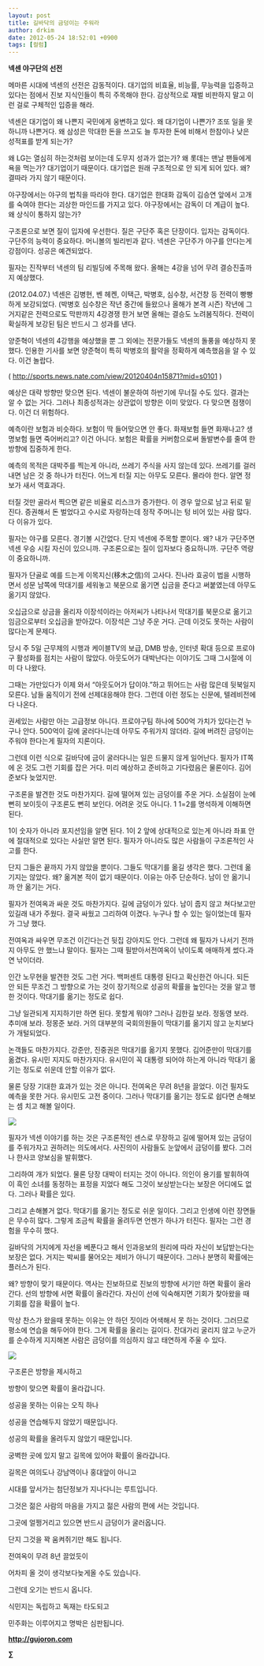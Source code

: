 ```yaml
---
layout: post
title: 길바닥의 금덩이는 주워라
author: drkim
date: 2012-05-24 18:52:01 +0900
tags: [컬럼]
---
```

**넥센 야구단의 선전** 

메마른 시대에 넥센의 선전은 감동적이다. 대기업의 비효율, 비능률, 무능력을 입증하고 있다는 점에서 진보 지식인들이 특히 주목해야 한다. 감상적으로 재벌 비판하지 말고 이런 걸로 구체적인 입증을 해라. 

넥센은 대기업이 왜 나쁜지 국민에게 웅변하고 있다. 왜 대기업이 나쁜가? 조또 일을 못하니까 나쁜거다. 왜 삼성은 막대한 돈을 쓰고도 늘 투자한 돈에 비해서 한참이나 낮은 성적표를 받게 되는가? 

왜 LG는 열심히 하는것처럼 보이는데 도무지 성과가 없는가? 왜 롯데는 맨날 팬들에게 욕을 먹는가? 대기업이기 때문이다. 대기업은 원래 구조적으로 안 되게 되어 있다. 왜? 결따라 가지 않기 때문이다. 

야구장에서는 야구의 법칙을 따라야 한다. 대기업은 한대화 감독이 김승연 앞에서 고개를 숙여야 한다는 괴상한 마인드를 가지고 있다. 야구장에서는 감독이 더 계급이 높다. 왜 상식이 통하지 않는가? 

구조론으로 보면 질이 입자에 우선한다. 질은 구단주 혹은 단장이다. 입자는 감독이다. 구단주의 능력이 중요하다. 머니볼의 빌리빈과 같다. 넥센은 구단주가 야구를 안다는게 강점이다. 성공은 예견되었다. 

필자는 진작부터 낵센의 팀 리빌딩에 주목해 왔다. 올해는 4강을 넘어 무려 결승진출까지 예상했다. 

(2012.04.07.) 넥센은 김병현, 벤 헤켄, 이택근, 박병호, 심수창, 서건창 등 전력이 빵빵하게 보강되었다. (박병호 심수창은 작년 중간에 들왔으나 올해가 본격 시즌) 작년에 그 거지같은 전력으로도 막판까지 4강경쟁 한거 보면 올해는 결승도 노려봄직하다. 전력이 확실하게 보강된 팀은 반드시 그 성과를 낸다. 

양준혁이 넥센의 4강행을 예상했을 뿐 그 외에는 전문가들도 넥센의 돌풍을 예상하지 못했다. 인용한 기사를 보면 양준혁이 특히 박병호의 활약을 정확하게 예측했음을 알 수 있다. 이건 놀랍다. 

( http://sports.news.nate.com/view/20120404n15871?mid=s0101 ) 

예상은 대략 방향만 맞으면 된다. 넥센이 불운하여 하반기에 무너질 수도 있다. 결과는 알 수 없는 거다. 그러나 최종성적과는 상관없이 방향은 이미 맞았다. 다 맞으면 점쟁이다. 이건 더 위험하다. 

예측이란 보험과 비슷하다. 보험이 딱 들어맞으면 안 좋다. 화재보험 들면 화재나고? 생명보험 들면 죽어버리고? 이건 아니다. 보험은 확률을 커버함으로써 돌발변수를 줄여 한 방향에 집중하게 한다. 

예측의 목적은 대박주를 찍는게 아니라, 쓰레기 주식을 사지 않는데 있다. 쓰레기를 걸러내면 남은 것 중 하나가 터진다. 어느게 터질 지는 아무도 모른다. 몰라야 한다. 알면 정보가 새서 역효과다. 

터질 것만 골라서 찍으면 같은 비율로 리스크가 증가한다. 이 경우 앞으로 남고 뒤로 밑진다. 증권해서 돈 벌었다고 수시로 자랑하는데 정작 주머니는 텅 비어 있는 사람 많다. 다 이유가 있다. 

필자는 야구를 모른다. 경기볼 시간없다. 단지 넥센에 주목할 뿐이다. 왜? 내가 구단주면 넥센 우승 시킬 자신이 있으니까. 구조론으로는 질이 입자보다 중요하니까. 구단주 역량이 중요하니까. 

필자가 단골로 예를 드는게 이목지신(移木之信)의 고사다. 진나라 효공이 법을 시행하면서 성문 남쪽에 막대기를 세워놓고 북문으로 옮기면 십금을 준다고 써붙였는데 아무도 옮기지 않았다. 

오십금으로 상금을 올리자 이장석이라는 아저씨가 나타나서 막대기를 북문으로 옮기고 임금으로부터 오십금을 받아갔다. 이장석은 그냥 주운 거다. 근데 이것도 못하는 사람이 많다는게 문제다. 

당시 주 5일 근무제의 시행과 케이블TV의 보급, DMB 방송, 인터넷 확대 등으로 프로야구 활성화를 점치는 사람이 많았다. 아웃도어가 대박난다는 이야기도 그때 그시절에 이미 다 나왔다. 

그때는 가만있다가 이제 와서 “아웃도어가 답이야.”하고 뛰어드는 사람 많은데 뒷북일지 모른다. 남들 움직이기 전에 선제대응해야 한다. 그런데 이런 정도는 신문에, 텔레비전에 다 나온다. 

권세있는 사람만 아는 고급정보 아니다. 프로야구팀 하나에 500억 가치가 있다는건 누구나 안다. 500억이 길에 굴러다니는데 아무도 주워가지 않더라. 길에 버려진 금덩이는 주워야 한다는게 필자의 지론이다. 

그런데 이런 식으로 길바닥에 금이 굴러다니는 일은 드물지 않게 일어난다. 필자가 IT쪽에 온 것도 그런 기회를 잡은 거다. 미리 예상하고 준비하고 기다렸음은 물론이다. 김어준보다 늦었지만. 

구조론을 발견한 것도 마찬가지다. 길에 떨어져 있는 금덩이를 주운 거다. 소실점이 눈에 뻔히 보이듯이 구조론도 뻔히 보인다. 어려운 것도 아니다. 1 1=2를 명석하게 이해하면 된다. 

1이 숫자가 아니라 포지션임을 알면 된다. 1이 2 앞에 상대적으로 있는게 아니라 좌표 안에 절대적으로 있다는 사실만 알면 된다. 필자가 아니라도 많은 사람들이 구조론적인 사고를 한다. 

단지 그들은 끝까지 가지 않았을 뿐이다. 그들도 막대기를 옮길 생각은 했다. 그런데 옮기지는 않았다. 왜? 옮겨본 적이 없기 때문이다. 이유는 아주 단순하다. 남이 안 옮기니까 안 옮기는 거다. 

필자가 전여옥과 싸운 것도 마찬가지다. 길에 금덩이가 있다. 남이 줍지 않고 쳐다보고만 있길래 내가 주웠다. 결국 싸웠고 그리하여 이겼다. 누구나 할 수 있는 일이었는데 필자가 그냥 했다. 



전여옥과 싸우면 무조건 이긴다는건 뒷집 강아지도 안다. 그런데 왜 필자가 나서기 전까지 아무도 안 했느냐 말이다. 필자는 그때 필받아서전여옥이 낚이도록 애매하게 썼다.과연 낚이더라.



인간 노무현을 발견한 것도 그런 거다. 백퍼센트 대통령 된다고 확신한건 아니다. 되든 안 되든 무조건 그 방향으로 가는 것이 장기적으로 성공의 확률을 높인다는 것을 알고 행한 것이다. 막대기를 옮기는 정도로 쉽다. 



그냥 일관되게 지지하기만 하면 된다. 못할게 뭐야? 그러나 김한길 보라. 정동영 보라. 추미애 보라. 정몽준 보라. 거의 대부분의 국회의원들이 막대기를 옮기지 않고 눈치보다가 개털되었다. 



논객들도 마찬가지다. 강준만, 진중권은 막대기를 옮기지 못했다. 김어준만이 막대기를 옮겼다. 유시민 지지도 마찬가지다. 유시민이 꼭 대통령 되어야 하는게 아니라 막대기 옮기는 정도로 쉬운데 안할 이유가 없다.



물론 당장 기대한 효과가 있는 것은 아니다. 전여옥은 무려 8년을 끌었다. 이건 필자도 예측을 못한 거다. 유시민도 고전 중이다. 그러나 막대기를 옮기는 정도로 쉽다면 손해보는 셈 치고 해볼 일이다.



 ![](/files/attach/images/199/753/265/7.jpg)

필자가 넥센 이야기를 하는 것은 구조론적인 센스로 무장하고 길에 떨어져 있는 금덩이를 주워가자고 권하려는 의도에서다. 사진의이 사람들도 눈앞에서 금덩이를 봤다. 그러나 한사코 양보심을 발휘했다. 

그리하여 개가 되었다. 물론 당장 대박이 터지는 것이 아니다. 의인이 용기를 발휘하여 이 흑인 소녀를 동정하는 표정을 지었다 해도 그것이 보상받는다는 보장은 어디에도 없다. 그러나 확률은 있다. 

그리고 손해볼거 없다. 막대기를 옮기는 정도로 쉬운 일이다. 그리고 인생에 이런 장면들은 무수히 많다. 그렇게 조금씩 확률을 올려두면 언젠가 하나가 터진다. 필자는 그런 경험을 무수히 했다. 

길바닥의 거지에게 자선을 베푼다고 해서 인과응보의 원리에 따라 자신이 보답받는다는 보장은 없다. 거지는 박씨를 물어오는 제비가 아니기 때문이다. 그러나 분명히 확률에는 플러스가 된다. 

왜? 방향이 맞기 때문이다. 역사는 진보하므로 진보의 방향에 서기만 하면 확률이 올라간다. 선의 방향에 서면 확률이 올라간다. 자신이 선에 익숙해지면 기회가 찾아왔을 때 기회를 잡을 확률이 높다. 

막상 찬스가 왔을때 못하는 이유는 안 하던 짓이라 어색해서 못 하는 것이다. 그러므로 평소에 연습을 해두어야 한다. 그게 확률을 올리는 길이다. 잔대가리 굴리지 않고 누군가를 순수하게 지지해본 사람은 금덩이를 의심하지 않고 태연하게 주울 수 있다. 

  

  




![](/files/attach/images/199/290/248/123456.JPG)



구조론은 방향을 제시하고 

방향이 맞으면 확률이 올라갑니다.



성공을 못하는 이유는 오직 하나 

성공을 연습해두지 않았기 때문입니다.



성공의 확률을 올려두지 않았기 때문입니다.

궁벽한 곳에 있지 말고 길목에 있어야 확률이 올라갑니다.



길목은 여의도나 강남역이나 홍대앞이 아니고 

시대를 앞서가는 첨단정보가 지나다니는 루트입니다.



그것은 젊은 사람의 마음을 가지고 젊은 사람의 편에 서는 것입니다.

그곳에 얼쩡거리고 있으면 반드시 금덩이가 굴러옵니다.



단지 그것을 꽉 움켜쥐기만 해도 됩니다.

전여옥이 무려 8년 끌었듯이 



어차피 올 것이 생각보다늦게올 수도 있습니다.

그런데 오기는 반드시 옵니다.



식민지는 독립하고 독재는 타도되고 

민주화는 이루어지고 명박은 심판됩니다.







**http://gujoron.com**  


**∑**